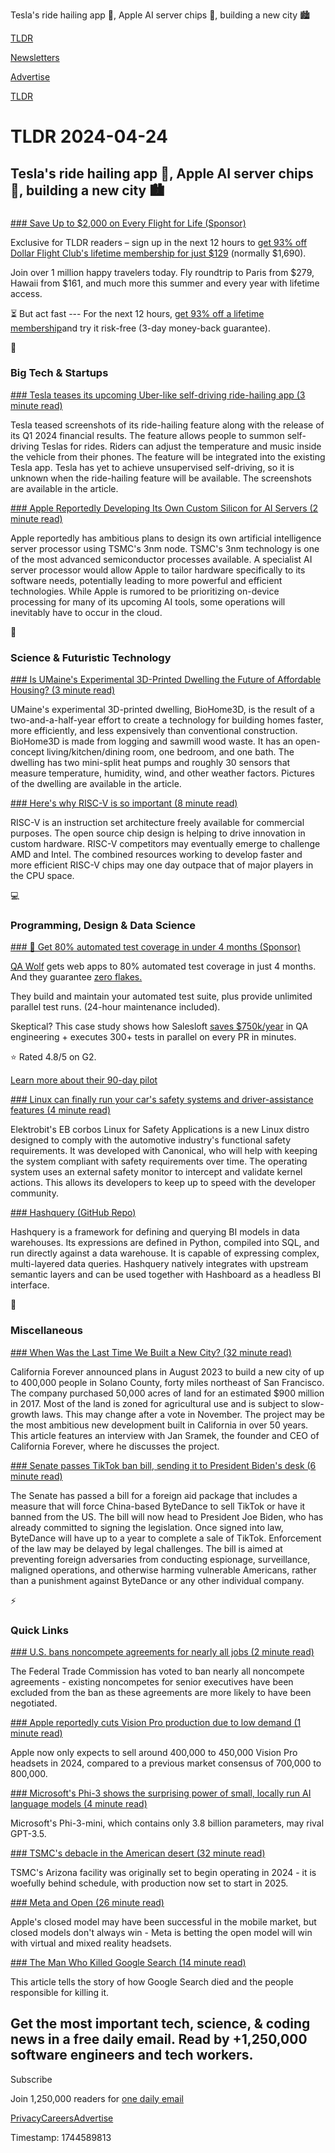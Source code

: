 Tesla's ride hailing app 🚗, Apple AI server chips 🤖, building a new city 🏙️

[TLDR](/)

[Newsletters](/newsletters)

[Advertise](https://advertise.tldr.tech/)

[TLDR](/)

# TLDR 2024-04-24

## Tesla's ride hailing app 🚗, Apple AI server chips 🤖, building a new city 🏙️

### 

[### Save Up to $2,000 on Every Flight for Life (Sponsor)](https://bit.ly/3W8yHaw)

Exclusive for TLDR readers – sign up in the next 12 hours to [get 93% off Dollar Flight Club's lifetime membership for just $129](https://bit.ly/3W8yHaw) (normally $1,690).

Join over 1 million happy travelers today. Fly roundtrip to Paris from $279, Hawaii from $161, and much more this summer and every year with lifetime access.

⏳ But act fast --- For the next 12 hours, [get 93% off a lifetime membership](https://bit.ly/3W8yHaw)and try it risk-free (3-day money-back guarantee).

📱

### Big Tech & Startups

[### Tesla teases its upcoming Uber-like self-driving ride-hailing app (3 minute read)](https://electrek.co/2024/04/23/tesla-teases-uber-like-self-driving-ride-hailing-app/?utm_source=tldrnewsletter)

Tesla teased screenshots of its ride-hailing feature along with the release of its Q1 2024 financial results. The feature allows people to summon self-driving Teslas for rides. Riders can adjust the temperature and music inside the vehicle from their phones. The feature will be integrated into the existing Tesla app. Tesla has yet to achieve unsupervised self-driving, so it is unknown when the ride-hailing feature will be available. The screenshots are available in the article.

[### Apple Reportedly Developing Its Own Custom Silicon for AI Servers (2 minute read)](https://www.macrumors.com/2024/04/23/apple-developing-its-own-ai-server-processor/?utm_source=tldrnewsletter)

Apple reportedly has ambitious plans to design its own artificial intelligence server processor using TSMC's 3nm node. TSMC's 3nm technology is one of the most advanced semiconductor processes available. A specialist AI server processor would allow Apple to tailor hardware specifically to its software needs, potentially leading to more powerful and efficient technologies. While Apple is rumored to be prioritizing on-device processing for many of its upcoming AI tools, some operations will inevitably have to occur in the cloud.

🚀

### Science & Futuristic Technology

[### Is UMaine's Experimental 3D-Printed Dwelling the Future of Affordable Housing? (3 minute read)](https://downeast.com/home-and-garden/umaine-3d-printed-home/?utm_source=tldrnewsletter)

UMaine's experimental 3D-printed dwelling, BioHome3D, is the result of a two-and-a-half-year effort to create a technology for building homes faster, more efficiently, and less expensively than conventional construction. BioHome3D is made from logging and sawmill wood waste. It has an open-concept living/kitchen/dining room, one bedroom, and one bath. The dwelling has two mini-split heat pumps and roughly 30 sensors that measure temperature, humidity, wind, and other weather factors. Pictures of the dwelling are available in the article.

[### Here's why RISC-V is so important (8 minute read)](https://www.xda-developers.com/heres-why-risc-v-is-important/?utm_source=tldrnewsletter)

RISC-V is an instruction set architecture freely available for commercial purposes. The open source chip design is helping to drive innovation in custom hardware. RISC-V competitors may eventually emerge to challenge AMD and Intel. The combined resources working to develop faster and more efficient RISC-V chips may one day outpace that of major players in the CPU space.

💻

### Programming, Design & Data Science

[### 🤯 Get 80% automated test coverage in under 4 months (Sponsor)](https://www.qawolf.com/lp/tldr?utm_campaign=Automated4Months04242024&utm_source=tldrwebdev&utm_medium=newsletter)

[QA Wolf](https://links.tldr.tech/Oi0vvD) gets web apps to 80% automated test coverage in just 4 months. And they guarantee [zero flakes.](https://links.tldr.tech/Oi0vvD)

They build and maintain your automated test suite, plus provide unlimited parallel test runs. (24-hour maintenance included).

Skeptical? This case study shows how Salesloft [saves $750k/year](https://links.tldr.tech/mNqzJG) in QA engineering + executes 300+ tests in parallel on every PR in minutes.

⭐ Rated 4.8/5 on G2.

[Learn more about their 90-day pilot](https://links.tldr.tech/Oi0vvD)

[### Linux can finally run your car's safety systems and driver-assistance features (4 minute read)](https://arstechnica.com/cars/2024/04/linux-is-now-an-option-for-safety-minded-software-defined-vehicle-developers/?utm_source=tldrnewsletter)

Elektrobit's EB corbos Linux for Safety Applications is a new Linux distro designed to comply with the automotive industry's functional safety requirements. It was developed with Canonical, who will help with keeping the system compliant with safety requirements over time. The operating system uses an external safety monitor to intercept and validate kernel actions. This allows its developers to keep up to speed with the developer community.

[### Hashquery (GitHub Repo)](https://github.com/hashboard-hq/hashquery?utm_source=tldrnewsletter)

Hashquery is a framework for defining and querying BI models in data warehouses. Its expressions are defined in Python, compiled into SQL, and run directly against a data warehouse. It is capable of expressing complex, multi-layered data queries. Hashquery natively integrates with upstream semantic layers and can be used together with Hashboard as a headless BI interface.

🎁

### Miscellaneous

[### When Was the Last Time We Built a New City? (32 minute read)](https://asteriskmag.com/issues/06/california-forever-jan-sramek?utm_source=tldrnewsletter)

California Forever announced plans in August 2023 to build a new city of up to 400,000 people in Solano County, forty miles northeast of San Francisco. The company purchased 50,000 acres of land for an estimated $900 million in 2017. Most of the land is zoned for agricultural use and is subject to slow-growth laws. This may change after a vote in November. The project may be the most ambitious new development built in California in over 50 years. This article features an interview with Jan Sramek, the founder and CEO of California Forever, where he discusses the project.

[### Senate passes TikTok ban bill, sending it to President Biden's desk (6 minute read)](https://www.theverge.com/2024/4/23/24137638/senate-passes-tiktok-ban-bill-divest-bytedance-foreign-aid?utm_source=tldrnewsletter)

The Senate has passed a bill for a foreign aid package that includes a measure that will force China-based ByteDance to sell TikTok or have it banned from the US. The bill will now head to President Joe Biden, who has already committed to signing the legislation. Once signed into law, ByteDance will have up to a year to complete a sale of TikTok. Enforcement of the law may be delayed by legal challenges. The bill is aimed at preventing foreign adversaries from conducting espionage, surveillance, maligned operations, and otherwise harming vulnerable Americans, rather than a punishment against ByteDance or any other individual company.

⚡

### Quick Links

[### U.S. bans noncompete agreements for nearly all jobs (2 minute read)](https://www.npr.org/2024/04/23/1246655366/ftc-bans-noncompete-agreements-lina-khan?utm_source=tldrnewsletter)

The Federal Trade Commission has voted to ban nearly all noncompete agreements - existing noncompetes for senior executives have been excluded from the ban as these agreements are more likely to have been negotiated.

[### Apple reportedly cuts Vision Pro production due to low demand (1 minute read)](https://www.theverge.com/2024/4/23/24138487/apple-vision-pro-cut-shipment-forecast-kuo-rumor?utm_source=tldrnewsletter)

Apple now only expects to sell around 400,000 to 450,000 Vision Pro headsets in 2024, compared to a previous market consensus of 700,000 to 800,000.

[### Microsoft's Phi-3 shows the surprising power of small, locally run AI language models (4 minute read)](https://arstechnica.com/information-technology/2024/04/microsofts-phi-3-shows-the-surprising-power-of-small-locally-run-ai-language-models/?utm_source=tldrnewsletter)

Microsoft's Phi-3-mini, which contains only 3.8 billion parameters, may rival GPT-3.5.

[### TSMC's debacle in the American desert (32 minute read)](https://restofworld.org/2024/tsmc-arizona-expansion/?utm_source=tldrnewsletter)

TSMC's Arizona facility was originally set to begin operating in 2024 - it is woefully behind schedule, with production now set to start in 2025.

[### Meta and Open (26 minute read)](https://stratechery.com/2024/meta-and-open/?utm_source=tldrnewsletter)

Apple's closed model may have been successful in the mobile market, but closed models don't always win - Meta is betting the open model will win with virtual and mixed reality headsets.

[### The Man Who Killed Google Search (14 minute read)](https://www.wheresyoured.at/the-men-who-killed-google/?utm_source=tldrnewsletter)

This article tells the story of how Google Search died and the people responsible for killing it.

## Get the most important tech, science, & coding news in a free daily email. Read by +1,250,000 software engineers and tech workers.

Subscribe

Join 1,250,000 readers for [one daily email](/api/latest/tech)

[Privacy](/privacy)[Careers](https://jobs.ashbyhq.com/tldr.tech)[Advertise](/tech/advertise)

Timestamp: 1744589813